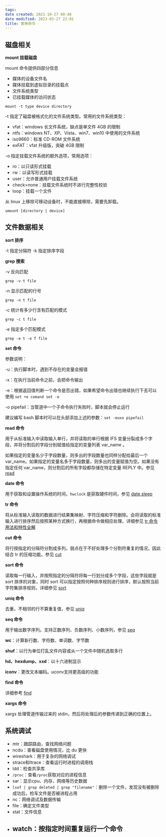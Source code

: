 ```yaml
---
tags: 
date created: 2021-10-27 00:48
date modified: 2023-03-27 22:01
title: 常用命令
---
```


## 磁盘相关

**mount 挂载磁盘**

mount 命令提供四部分信息
- 媒体的设备文件名
- 媒体挂载到虚拟目录的挂载点
- 文件系统类型
- 已挂载媒体的访问状态

```shell
mount -t type device directory
```
-t 指定了磁盘被格式化的文件系统类型。常用的文件系统类型：
- vfat：windows 长文件系统，缺点是单文件 4GB 的限制
- ntfs：windows NT、XP、Vista、win7、win10 中使用的文件系统
- iso9660：标准 CD-ROM 文件系统
- exFAT：vfat 升级版，突破 4GB 限制

-o 指定挂载文件系统的额外选项，常用选项：
- ro：以只读形式挂载
- rw：以读写形式挂载
- user：允许普通用户挂载文件系统
- check=none：挂载文件系统时不进行完整性校验
- loop：挂载一个文件

从 linux 上移除可移动设备时，不能直接移除，需要先卸载。
```shell
umount [directory | device]
```


## 文件数据相关

**sort 排序**

-t 指定分隔符
-k 指定排序字段

**grep 搜索**

-v 反向匹配
```shell
grep -v t file
```
-n 显示匹配的行号
```shell
grep -n t file
```
-c 统计有多少行含有匹配的模式
```shell
grep -c t file
```
-e 指定多个匹配模式
```shell
grep -e t -e f file
```

**set 命令**

参数说明：

-u：执行脚本时，遇到不存在的变量会报错

-x：在执行当前命令之前，会把命令输出

-e：根据返回值判断一个命令是否出错，如果希望命令出错也继续执行下去可以使用 `set +e comand set -e`

-o pipefail：当管道中一个子命令执行失败时，脚本就会停止运行

建议编写 bash 脚本时可以在头部添加上述的参数：`set -euxo pipefail`

**read 命令**

用于从标准输入中读取输入单行，并将读取的单行根据 IFS 变量分裂成多个字段，并将分割后的字段分别赋值给指定的变量列表 var_name 。

如果指定的变量名少于字段数量，则多出的字段数量也同样分配给最后一个 var_name。如果指定的变量名多于字段数量，则多出的变量赋值为空。如果没有指定任何 var_name，则分割后的所有字段都存储在特定变量 REPLY 中。参见 [read](http://www.cnblogs.com/f-ck-need-u/p/7402149.html)

**date 命令**

用于获取和设置操作系统的时间，`hwclock` 是获取硬件时间，参见 [date,sleep](http://www.cnblogs.com/f-ck-need-u/p/7427262.html)

**tr 命令**

将从标准输入读取的数据进行结果集映射、字符压缩和字符删除。会将读取的标准输入进行排序然后按照某种方式换行，再根据命令做相应处理，详细参见 [tr 命令用法和特性全解](http://www.cnblogs.com/f-ck-need-u/p/7521506.html)

**cut 命令**

将行按指定的分隔符分割成多列，弱点在于不好处理多个分割符重复的情况，因此结合 tr 的压缩功能。参见 [cut](http://www.cnblogs.com/f-ck-need-u/p/7521357.html.html)

**sort 命令**

读取每一行输入，并按照指定的分隔符将每一行划分成多个字段，这些字段就是 sort 排序的对象，同时 sort 可以指定按照何种排序规则进行排序，默认按照当前字符集排序规则，详细参见 [sort](http://www.cnblogs.com/f-ck-need-u/p/7442886.html)

**uniq 命令**

去重，不相邻的行不算重复值，参见 [uniq](http://www.cnblogs.com/f-ck-need-u/p/7454597.html)

**seq 命令**

用于输出数字序列。支持正数序列、负数序列、小数序列，参见 [seq](http://www.cnblogs.com/f-ck-need-u/p/7454621.html)

**wc**：计算新行数、字符数、单词数、字节数

**shuf**：以行为单位打乱文件内容或从一个文件中随机选取多行

**hd、hexdump、xxd**：以十六进制显示

**iconv**：更改文本编码。uconv支持更高级的功能

**find 命令**

详细参考 [find](http://www.cnblogs.com/f-ck-need-u/p/6995529.html)

**xargs 命令**

xargs 处理管道传输过来的 stdin，然后将处理后的参数传递到正确的位置上。

## 系统调试
- mtr：跟踪路由，查找网络问题
- ncdu：查看磁盘使用情况，比 du 更快
- wireshark：用于复杂的网络调试
- strace和ltrace：查看运行时进程的调用栈
- ldd：检查共享库
- `/proc`：查看`/proc`获取对应的进程信息
- sar：显示cpu、内存、网络等历史数据
- `lsof | grep deleted | grep "filename"`：删除一个文件，发现没有被删除成功后，检车文件是否被进程占用
- nc：网络调试及数据传输
- file：确定文件类型
- stat：文件信息
- watch：按指定时间重复运行一个命令
	- 